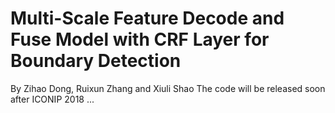 # Multi-Scale Feature Decode and Fuse Model with CRF Layer for Boundary Detection
By Zihao Dong, Ruixun Zhang and Xiuli Shao
The code will be released soon after ICONIP 2018 ...

